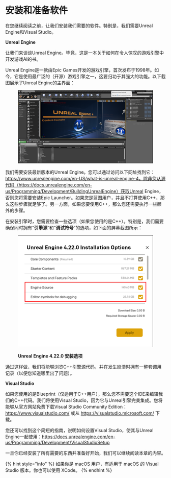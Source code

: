 # 安装和准备软件

在您继续阅读之前，让我们安装我们需要的软件。特别是，我们需要Unreal Engine和Visual Studio。

**Unreal Engine**

让我们来谈谈Unreal Engine。毕竟，这是一本关于如何在令人惊叹的游戏引擎中开发游戏AI的书。

Unreal Engine是一款由Epic Games开发的游戏引擎，首次发布于1998年。如今，它是使用最广泛的（开源）游戏引擎之一，这要归功于其强大的功能。以下截图展示了Unreal Engine的主界面：

<figure><img src="../../../.gitbook/assets/image (16) (1) (1) (1) (1) (1).png" alt=""><figcaption></figcaption></figure>

我们需要安装最新版本的Unreal Engine。您可以通过访问以下网址找到它：https://www.unrealengine.com/en-US/what-is-unreal-engine-4。除非您从源代码（https://docs.unrealengine.com/en-us/Programming/Development/BuildingUnrealEngine）获取Unreal Engine，否则您将需要安装Epic Launcher。如果您是蓝图用户，并且不打算使用C++，那么这些步骤就足够了。另一方面，如果您要使用C++，那么您还需要执行一些额外的步骤。

在安装引擎时，您需要检查一些选项（如果您使用的是C++）。特别是，我们需要确保同时拥有“**引擎源**”和“**调试符号**”的选项，如下面的屏幕截图所示：

<figure><img src="../../../.gitbook/assets/image (17) (1) (1) (1) (1).png" alt=""><figcaption><p><strong>Unreal Engine 4.22.0 安装选项</strong></p></figcaption></figure>

通过这样做，我们将能够浏览C++引擎源代码，并在发生崩溃时拥有一整套调用记录（以便您知道哪里出了问题）。

**Visual Studio**

如果您使用的是Blueprint（仅适用于C++用户），那么您不需要这个IDE来编辑我们的C++代码。我们将使用Visual Studio，因为它与Unreal引擎完美集成。您将能够从官方网站免费下载Visual Studio Community Edition：https://www.visualstudio.com/ 或从 https://visualstudio.microsoft.com/ 下载。

您还可以找到这个简短的指南，说明如何设置Visual Studio，使其与Unreal Engine一起使用：https://docs.unrealengine.com/en-us/Programming/Development/VisualStudioSetup

一旦你已经安装了所有需要的东西并准备好开始，我们可以继续阅读本章的内容。

{% hint style="info" %}
如果你是 macOS 用户，有适用于 macOS 的 Visual Studio 版本。你也可以使用 XCode。
{% endhint %}
